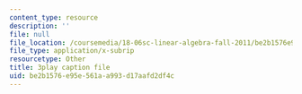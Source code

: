 ```yaml
---
content_type: resource
description: ''
file: null
file_location: /coursemedia/18-06sc-linear-algebra-fall-2011/be2b1576e95e561aa993d17aafd2df4c_srxexLishgY.vtt
file_type: application/x-subrip
resourcetype: Other
title: 3play caption file
uid: be2b1576-e95e-561a-a993-d17aafd2df4c
---
```

